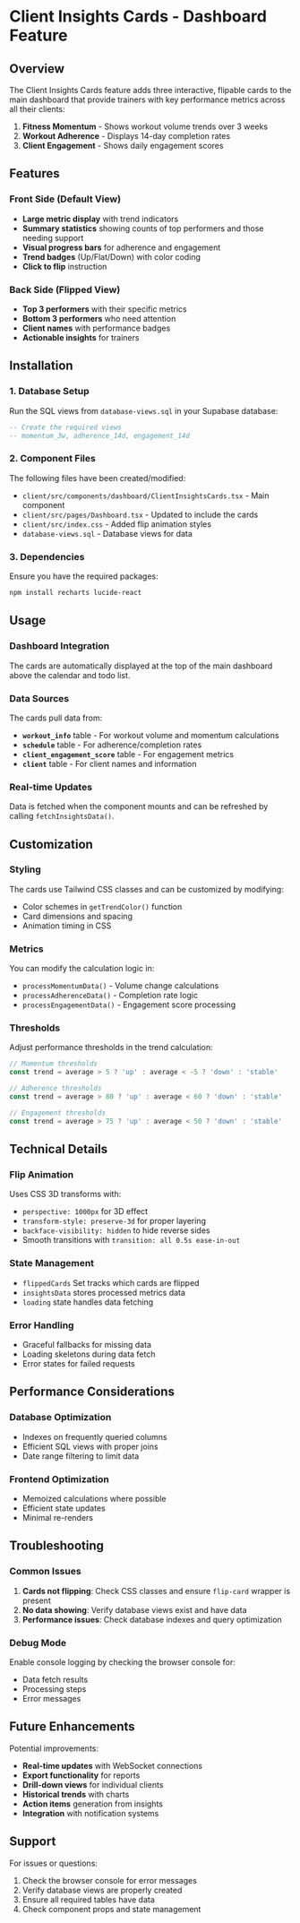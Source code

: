 # Client Insights Cards - Dashboard Feature

## Overview

The Client Insights Cards feature adds three interactive, flipable cards to the main dashboard that provide trainers with key performance metrics across all their clients:

1. **Fitness Momentum** - Shows workout volume trends over 3 weeks
2. **Workout Adherence** - Displays 14-day completion rates
3. **Client Engagement** - Shows daily engagement scores

## Features

### Front Side (Default View)
- **Large metric display** with trend indicators
- **Summary statistics** showing counts of top performers and those needing support
- **Visual progress bars** for adherence and engagement
- **Trend badges** (Up/Flat/Down) with color coding
- **Click to flip** instruction

### Back Side (Flipped View)
- **Top 3 performers** with their specific metrics
- **Bottom 3 performers** who need attention
- **Client names** with performance badges
- **Actionable insights** for trainers

## Installation

### 1. Database Setup

Run the SQL views from `database-views.sql` in your Supabase database:

```sql
-- Create the required views
-- momentum_3w, adherence_14d, engagement_14d
```

### 2. Component Files

The following files have been created/modified:

- `client/src/components/dashboard/ClientInsightsCards.tsx` - Main component
- `client/src/pages/Dashboard.tsx` - Updated to include the cards
- `client/src/index.css` - Added flip animation styles
- `database-views.sql` - Database views for data

### 3. Dependencies

Ensure you have the required packages:

```bash
npm install recharts lucide-react
```

## Usage

### Dashboard Integration

The cards are automatically displayed at the top of the main dashboard above the calendar and todo list.

### Data Sources

The cards pull data from:

- **`workout_info`** table - For workout volume and momentum calculations
- **`schedule`** table - For adherence/completion rates
- **`client_engagement_score`** table - For engagement metrics
- **`client`** table - For client names and information

### Real-time Updates

Data is fetched when the component mounts and can be refreshed by calling `fetchInsightsData()`.

## Customization

### Styling

The cards use Tailwind CSS classes and can be customized by modifying:

- Color schemes in `getTrendColor()` function
- Card dimensions and spacing
- Animation timing in CSS

### Metrics

You can modify the calculation logic in:

- `processMomentumData()` - Volume change calculations
- `processAdherenceData()` - Completion rate logic
- `processEngagementData()` - Engagement score processing

### Thresholds

Adjust performance thresholds in the trend calculation:

```typescript
// Momentum thresholds
const trend = average > 5 ? 'up' : average < -5 ? 'down' : 'stable'

// Adherence thresholds  
const trend = average > 80 ? 'up' : average < 60 ? 'down' : 'stable'

// Engagement thresholds
const trend = average > 75 ? 'up' : average < 50 ? 'down' : 'stable'
```

## Technical Details

### Flip Animation

Uses CSS 3D transforms with:
- `perspective: 1000px` for 3D effect
- `transform-style: preserve-3d` for proper layering
- `backface-visibility: hidden` to hide reverse sides
- Smooth transitions with `transition: all 0.5s ease-in-out`

### State Management

- `flippedCards` Set tracks which cards are flipped
- `insightsData` stores processed metrics data
- `loading` state handles data fetching

### Error Handling

- Graceful fallbacks for missing data
- Loading skeletons during data fetch
- Error states for failed requests

## Performance Considerations

### Database Optimization

- Indexes on frequently queried columns
- Efficient SQL views with proper joins
- Date range filtering to limit data

### Frontend Optimization

- Memoized calculations where possible
- Efficient state updates
- Minimal re-renders

## Troubleshooting

### Common Issues

1. **Cards not flipping**: Check CSS classes and ensure `flip-card` wrapper is present
2. **No data showing**: Verify database views exist and have data
3. **Performance issues**: Check database indexes and query optimization

### Debug Mode

Enable console logging by checking the browser console for:
- Data fetch results
- Processing steps
- Error messages

## Future Enhancements

Potential improvements:

- **Real-time updates** with WebSocket connections
- **Export functionality** for reports
- **Drill-down views** for individual clients
- **Historical trends** with charts
- **Action items** generation from insights
- **Integration** with notification systems

## Support

For issues or questions:

1. Check the browser console for error messages
2. Verify database views are properly created
3. Ensure all required tables have data
4. Check component props and state management
